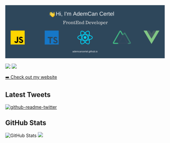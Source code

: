 <img src="./images/ademcancertel.png" alt="AdemCan Certel github readme header">
<p><a href="https://twitter.com/AdemCanCertel/"><img src="https://img.shields.io/badge/twitter-%231DA1F2.svg?&style=for-the-badge&logo=twitter&logoColor=white" height=25></a> <a href="https://www.instagram.com/mokkapps/"><img src="https://img.shields.io/badge/instagram-%23E4405F.svg?&style=for-the-badge&logo=instagram&logoColor=white" height=25></a></p>

<p><a href="https://ademcancertel.github.io">➡️ Check out my website</a></p>

<h2>Latest Tweets</h2>
<p><a href="https://twitter.com/CertelAdemcan"><img src="https://github-readme-twitter.gazf.vercel.app/api?id=CertelAdemcan&amp;layout=wide" alt="github-readme-twitter"></a></p>
<h2>GitHub Stats</h2>
<p><img src="https://github-readme-stats.vercel.app/api?username=AdemCanCertel&amp;show_icons=true&theme=vue-dark" alt="GitHub Stats"> <img src="https://github-readme-stats.vercel.app/api/top-langs/?username=AdemCanCertel&layout=compact&theme=vue-dark"/></p>
